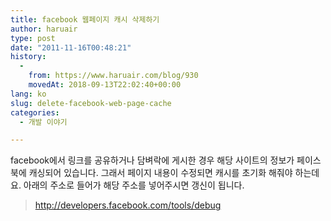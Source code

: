```yaml
---
title: facebook 웹페이지 캐시 삭제하기
author: haruair
type: post
date: "2011-11-16T00:48:21"
history:
  - 
    from: https://www.haruair.com/blog/930
    movedAt: 2018-09-13T22:02:40+00:00
lang: ko
slug: delete-facebook-web-page-cache
categories:
  - 개발 이야기

---
```

facebook에서 링크를 공유하거나 담벼락에 게시한 경우 해당 사이트의 정보가 페이스북에 캐싱되어 있습니다. 그래서 페이지 내용이 수정되면 캐시를 초기화 해줘야 하는데요. 아래의 주소로 들어가 해당 주소를 넣어주시면 갱신이 됩니다.

> http://developers.facebook.com/tools/debug